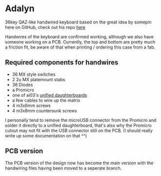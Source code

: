 # Adalyn
36key QAZ-like handwired keyboard based on the great idea by somepin here on GitHub, check out his repo [here](https://github.com/somepin/qal-handwire)

Handwires of the keyboard are confirmed working, although we also have someone working on a PCB. 
Currently, the top and bottom are pretty much a friction fit, be aware of that when printing / ordering this case from a fab.

## Required components for handwires
* 36 MX style switches
* 2 2u MX platemount stabs
* 36 Diodes
* a Promicro
* one of ai03's [unified daughterboards](https://github.com/ai03-2725/Unified-Daughterboard)
* a few cables to wire up the matrix
* 4 m3x6mm screws
* 4 m3x8mm countersunk screws

I personally tend to remove the microUSB connector from the Promicro and solder it directly to a unified daughterboard, that's also why the Promicro cutout may not fit with the USB connector still on the PCB. (I should really write up some documentation on that ^^)

## PCB version
The PCB version of the design now has become the main version with the handwiring files having been moved to a seperate branch.
